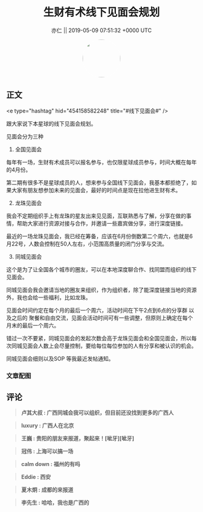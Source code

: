 <h1 align="center">生财有术线下见面会规划</h1>




<p align="center">
    <a>亦仁 || 2019-05-09 07:51:32 &#43;0000 UTC</a>
</p>

<div align="center">
    <img src="https://images.zsxq.com/Fn3NQqCN8nuGF86yZPXSbEsl0mb3?e=1590940799&amp;token=kIxbL07-8jAj8w1n4s9zv64FuZZNEATmlU_Vm6zD:pfbNc8W3hS0oYG_hyXXh_rHMHuc=" width="100" height="100" style="border:1px solid;border-radius:50%; color:#ffffff"/>
</div>




## 正文

<div>
&lt;e type=&#34;hashtag&#34; hid=&#34;454158582248&#34; title=&#34;#线下见面会#&#34; /&gt; 

跟大家说下本星球的线下见面会规划。

见面会分为三种

1. 全国见面会

每年有一场，生财有术成员可以报名参与，也仅限星球成员参与，时间大概在每年的4月份。

第二期有很多不是星球成员的人，想来参与全国线下见面会，我基本都拒绝了，如果大家有朋友想参加未来的见面会，最好的时间点是现在拉他进生财有术。

2. 龙珠见面会

我会不定期组织手上有龙珠的星友出来见见面，互联熟悉与了解，分享在做的事情，帮助大家进行资源对接与合作，并邀请一些嘉宾做分享，进行深度链接。

最近的一场龙珠见面会，我已经在筹备，应该在6月份倒数第二个周六，也就是6月22号，人数会控制在50人左右，小范围高质量的闭门分享与交流。

3. 同城见面会

这个是为了让全国各个城市的圈友，可以在本地深度聊合作、找同盟而组织的线下见面会。

同城见面会我会邀请当地的圈友来组织，作为组织者，除了能深度链接当地的资源外，我也会给一些福利，比如龙珠。

见面会时间约定在每个月的最后一个周六，活动时间在下午2点到6点的分享群 以及之后的 聚餐和自由交流，见面会活动时间可有一些调整，但原则上确定在每个月末的最后一个周六。

错过一次不要紧，同城见面会的发起次数会高于龙珠见面会和全国见面会，所以每次同城见面会人数上会尽量控制，要给每位每位参加的人有分享和被认识的机会。 

同城见面会细则以及SOP 等我最近发帖通知。
</div>

### 文章配图

<div class="image" align="center">

</div>


## 评论

<div align="left">
<div>

<blockquote >
<span> <strong>卢其大叔 : 广西同城会我可以组织，但目前还没找到更多的广西人 </strong></span>
</blockquote>

<blockquote >
<span> <strong>luxury : 广西人在北京 </strong></span>
</blockquote>

<blockquote >
<span> <strong>王巍 : 贵阳的朋友来报道，聚起来！[呲牙][呲牙] </strong></span>
</blockquote>

<blockquote >
<span> <strong>冠伟 : 上海可以搞一场 </strong></span>
</blockquote>

<blockquote >
<span> <strong>calm down : 福州的有吗 </strong></span>
</blockquote>

<blockquote >
<span> <strong>Eddie : 西安 </strong></span>
</blockquote>

<blockquote >
<span> <strong>夏木炯 : 成都的来报道 </strong></span>
</blockquote>

<blockquote >
<span> <strong>李先生 : 哈哈，我也是广西的 </strong></span>
</blockquote>

</div>
</div>